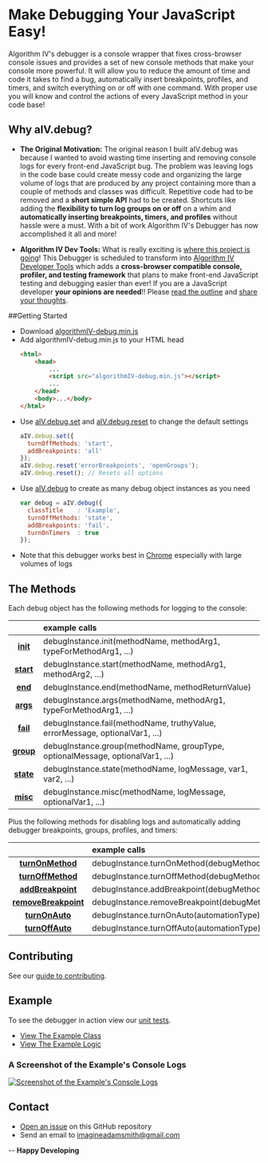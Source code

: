# Make Debugging Your JavaScript Easy!

Algorithm IV's debugger is a console wrapper that fixes cross-browser console
issues and provides a set of new console methods that make your console more
powerful. It will allow you to reduce the amount of time and code it takes to
find a bug, automatically insert breakpoints, profiles, and timers, and switch
everything on or off with one command. With proper use you will know and
control the actions of every JavaScript method in your code base!


## Why aIV.debug?

- **The Original Motivation:** The original reason I built aIV.debug was
  because I wanted to avoid wasting time inserting and removing console logs
  for every front-end JavaScript bug. The problem was leaving logs in the code
  base could create messy code and organizing the large volume of logs that
  are produced by any project containing more than a couple  of methods and
  classes was difficult. Repetitive code had to be removed and a **short
  simple API** had to be created. Shortcuts like adding the **flexibility to
  turn log groups on or off** on a whim and **automatically inserting
  breakpoints, timers, and profiles** without hassle were a must. With a bit
  of work Algorithm IV's Debugger has now accomplished it all and more!

- **Algorithm IV Dev Tools:** What is really exciting is
  [where this project is going](https://github.com/imaginate/algorithmIV-javascript-debugger/blob/c0a18f2445e5ee/FUTURE.md)!
  This Debugger is scheduled to transform into
  [Algorithm IV Developer Tools](https://github.com/imaginate/algorithmIV-javascript-debugger/blob/c0a18f2445e5ee/FUTURE.md)
  which adds a **cross-browser compatible console, profiler, and testing
  framework** that plans to make front-end JavaScript testing and debugging
  easier than ever! If you are a JavaScript developer **your opinions are
  needed**!! Please [read the outline](https://github.com/imaginate/algorithmIV-javascript-debugger/blob/c0a18f2445e5ee/FUTURE.md)
  and [share your thoughts](https://gist.github.com/imaginate/0856a2945d5dd7805257).


##Getting Started
- Download [algorithmIV-debug.min.js](https://github.com/imaginate/algorithmIV-javascript-debugger/blob/master/src/algorithmIV-debug.min.js)
- Add algorithmIV-debug.min.js to your HTML head
    ```html
    <html>
        <head>
            ...
            <script src="algorithmIV-debug.min.js"></script>
            ...
        </head>
        <body>...</body>
    </html>
    ```
- Use [aIV.debug.set](https://github.com/imaginate/algorithmIV-javascript-debugger/blob/e6f4e24865509d/src/pre-compiled-parts/public-api.js#L60-103)
  and [aIV.debug.reset](https://github.com/imaginate/algorithmIV-javascript-debugger/blob/e6f4e24865509d/src/pre-compiled-parts/public-api.js#L105-114)
  to change the default settings
    ```javascript
    aIV.debug.set({
      turnOffMethods: 'start',
      addBreakpoints: 'all'
    });
    aIV.debug.reset('errorBreakpoints', 'openGroups');
    aIV.debug.reset(); // Resets all options
    ```
- Use [aIV.debug](https://github.com/imaginate/algorithmIV-javascript-debugger/blob/e6f4e24865509d/src/pre-compiled-parts/public-api.js#L21-58)
  to create as many debug object instances as you need
    ```javascript
    var debug = aIV.debug({
      classTitle    : 'Example',
      turnOffMethods: 'state',
      addBreakpoints: 'fail',
      turnOnTimers  : true
    });
    ```
- Note that this debugger works best in [Chrome](https://www.google.com/chrome/)
  especially with large volumes of logs


## The Methods
Each debug object has the following methods for logging to the console:

|           | example calls                                                                  |
| :-------: | :----------------------------------------------------------------------------- |
| **[init](https://github.com/imaginate/algorithmIV-javascript-debugger/blob/cef372b06bf5805df639c872ed9a4c39b07ec5d6/src/pre-compiled-parts/classes/debug/logging-methods.js#L1-30)**  | debugInstance.init(methodName, methodArg1, typeForMethodArg1, ...)             |
| **[start](https://github.com/imaginate/algorithmIV-javascript-debugger/blob/cef372b06bf5805df639c872ed9a4c39b07ec5d6/src/pre-compiled-parts/classes/debug/logging-methods.js#L119-145)** | debugInstance.start(methodName, methodArg1, methodArg2, ...)                   |
| **[end](https://github.com/imaginate/algorithmIV-javascript-debugger/blob/cef372b06bf5805df639c872ed9a4c39b07ec5d6/src/pre-compiled-parts/classes/debug/logging-methods.js#L206-231)**   | debugInstance.end(methodName, methodReturnValue)                               |
| **[args](https://github.com/imaginate/algorithmIV-javascript-debugger/blob/cef372b06bf5805df639c872ed9a4c39b07ec5d6/src/pre-compiled-parts/classes/debug/logging-methods.js#L280-308)**  | debugInstance.args(methodName, methodArg1, typeForMethodArg1, ...)             |
| **[fail](https://github.com/imaginate/algorithmIV-javascript-debugger/blob/cef372b06bf5805df639c872ed9a4c39b07ec5d6/src/pre-compiled-parts/classes/debug/logging-methods.js#L371-418)**  | debugInstance.fail(methodName, truthyValue, errorMessage, optionalVar1, ...)   |
| **[group](https://github.com/imaginate/algorithmIV-javascript-debugger/blob/cef372b06bf5805df639c872ed9a4c39b07ec5d6/src/pre-compiled-parts/classes/debug/logging-methods.js#L483-524)** | debugInstance.group(methodName, groupType, optionalMessage, optionalVar1, ...) |
| **[state](https://github.com/imaginate/algorithmIV-javascript-debugger/blob/cef372b06bf5805df639c872ed9a4c39b07ec5d6/src/pre-compiled-parts/classes/debug/logging-methods.js#L617-651)** | debugInstance.state(methodName, logMessage, var1, var2, ...)                   |
| **[misc](https://github.com/imaginate/algorithmIV-javascript-debugger/blob/cef372b06bf5805df639c872ed9a4c39b07ec5d6/src/pre-compiled-parts/classes/debug/logging-methods.js#L709-743)**  | debugInstance.misc(methodName, logMessage, optionalVar1, ...)                  |

Plus the following methods for disabling logs and automatically adding
debugger breakpoints, groups, profiles, and timers:

|                      | example calls                                   |
| :------------------: | :---------------------------------------------- |
| **[turnOnMethod](https://github.com/imaginate/algorithmIV-javascript-debugger/blob/cef372b06bf5805df639c872ed9a4c39b07ec5d6/src/pre-compiled-parts/classes/debug/controlling-methods.js#L1-24)**     | debugInstance.turnOnMethod(debugMethodName)     |
| **[turnOffMethod](https://github.com/imaginate/algorithmIV-javascript-debugger/blob/cef372b06bf5805df639c872ed9a4c39b07ec5d6/src/pre-compiled-parts/classes/debug/controlling-methods.js#L56-79)**    | debugInstance.turnOffMethod(debugMethodName)    |
| **[addBreakpoint](https://github.com/imaginate/algorithmIV-javascript-debugger/blob/cef372b06bf5805df639c872ed9a4c39b07ec5d6/src/pre-compiled-parts/classes/debug/controlling-methods.js#L111-134)**    | debugInstance.addBreakpoint(debugMethodName)    |
| **[removeBreakpoint](https://github.com/imaginate/algorithmIV-javascript-debugger/blob/cef372b06bf5805df639c872ed9a4c39b07ec5d6/src/pre-compiled-parts/classes/debug/controlling-methods.js#L166-189)** | debugInstance.removeBreakpoint(debugMethodName) |
| **[turnOnAuto](https://github.com/imaginate/algorithmIV-javascript-debugger/blob/cef372b06bf5805df639c872ed9a4c39b07ec5d6/src/pre-compiled-parts/classes/debug/controlling-methods.js#L221-244)**       | debugInstance.turnOnAuto(automationType)        |
| **[turnOffAuto](https://github.com/imaginate/algorithmIV-javascript-debugger/blob/cef372b06bf5805df639c872ed9a4c39b07ec5d6/src/pre-compiled-parts/classes/debug/controlling-methods.js#L267-290)**      | debugInstance.turnOffAuto(automationType)       |


## Contributing
See our [guide to contributing](https://github.com/imaginate/algorithmIV-javascript-debugger/blob/master/CONTRIBUTING.md).


## Example
To see the debugger in action view our [unit tests](https://github.com/imaginate/algorithmIV-javascript-debugger/tree/master/tests/pre-compiled-tests/classes/tests).

- [View The Example Class](https://github.com/imaginate/algorithmIV-javascript-debugger/blob/fd68019ad7fcc71ff302e44fa63d28b54e9f70da/example/example.js#L9-112)
- [View The Example Logic](https://github.com/imaginate/algorithmIV-javascript-debugger/blob/fd68019ad7fcc71ff302e44fa63d28b54e9f70da/example/example.js#L114-190)

<a name="logs"></a>
### A Screenshot of the Example's Console Logs
<a href="https://github.com/imaginate/algorithmIV-javascript-debugger/tree/master/example/console-logs-screenshot.jpg"><img src="https://github.com/imaginate/algorithmIV-javascript-debugger/tree/master/example/console-logs-screenshot.jpg?raw=true" alt="Screenshot of the Example's Console Logs" /></a>


## Contact
- [Open an issue](https://github.com/imaginate/algorithmIV-javascript-debugger/issues) on this GitHub repository
- Send an email to [imagineadamsmith@gmail.com](mailto:imagineadamsmith@gmail.com)


--
**Happy Developing**
